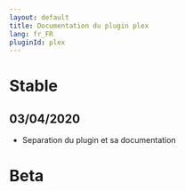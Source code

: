 ```yaml
---
layout: default
title: Documentation du plugin plex
lang: fr_FR
pluginId: plex
---
```


# Stable

## 03/04/2020

* Separation du plugin et sa documentation

# Beta

